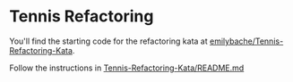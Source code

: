 # Tennis Refactoring

You'll find the starting code for the refactoring kata at [emilybache/Tennis-Refactoring-Kata](https://github.com/emilybache/Tennis-Refactoring-Kata).

Follow the instructions in [Tennis-Refactoring-Kata/README.md](https://github.com/emilybache/Tennis-Refactoring-Kata/blob/master/README.md)

